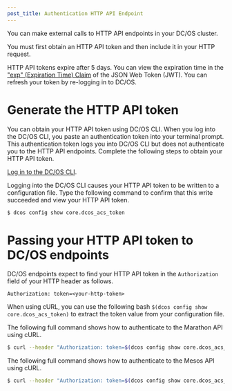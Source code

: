 ```yaml
---
post_title: Authentication HTTP API Endpoint
---
```


You can make external calls to HTTP API endpoints in your DC/OS cluster.

You must first obtain an HTTP API token and then include it in your HTTP request.

HTTP API tokens expire after 5 days. You can view the expiration time in the ["exp" (Expiration Time) Claim](https://tools.ietf.org/html/rfc7519#section-4.1.4) of the JSON Web Token (JWT). You can refresh your token by re-logging in to DC/OS.

# Generate the HTTP API token

You can obtain your HTTP API token using DC/OS CLI. When you log into the DC/OS CLI, you paste an authentication token into your terminal prompt. This authentication token logs you into DC/OS CLI but does not authenticate you to the HTTP API endpoints. Complete the following steps to obtain your HTTP API token.

[Log in to the DC/OS CLI](/docs/1.7/administration/security/managing-authentication#log-in-cli).

Logging into the DC/OS CLI causes your HTTP API token to be written to a configuration file. Type the following command to confirm that this write succeeded and view your HTTP API token.

```bash
$ dcos config show core.dcos_acs_token
```

# Passing your HTTP API token to DC/OS endpoints

DC/OS endpoints expect to find your HTTP API token in the `Authorization` field of your HTTP header as follows.

```http
Authorization: token=<your-http-token>
```

When using cURL, you can use the following bash `$(dcos config show core.dcos_acs_token)` to extract the token value from your configuration file.

The following full command shows how to authenticate to the Marathon API using cURL.

```bash
$ curl --header "Authorization: token=$(dcos config show core.dcos_acs_token)" http://<master-host-name>/service/marathon/v2/apps
```

The following full command shows how to authenticate to the Mesos API using cURL.

```bash
$ curl --header "Authorization: token=$(dcos config show core.dcos_acs_token)" http://<master-host-name>/mesos/master/state.json
```
